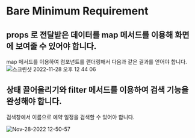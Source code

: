 # Bare Minimum Requirement


## props 로 전달받은 데이터를 map 메서드를 이용해 화면에 보여줄 수 있어야 합니다.

map 메서드를 이용하여 컴포넌트를 랜더링해서 다음과 같은 결과를 얻어야 합니다.
![스크린샷 2022-11-28 오후 12 44 06](https://user-images.githubusercontent.com/95914687/204190360-ec77c6a7-f1d4-4ff4-8ea7-eb8d6efaf8d4.png)

## 상태 끌어올리기와 filter 메서드를 이용하여 검색 기능을 완성해야 합니다.


검색창에서 이름으로 예약 일정을 검색할 수 있어야 합니다.

![Nov-28-2022 12-50-57](https://user-images.githubusercontent.com/95914687/204190375-17166c0b-2622-41e4-a418-7692555654b9.gif)
